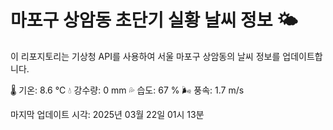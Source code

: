 
# 마포구 상암동 초단기 실황 날씨 정보 🌤️

이 리포지토리는 기상청 API를 사용하여 서울 마포구 상암동의 날씨 정보를 업데이트합니다. 

🌡️ 기온: 8.6 ℃
💧 강수량: 0 mm
💦 습도: 67 %
🌬️ 풍속: 1.7 m/s

마지막 업데이트 시각: 2025년 03월 22일 01시 13분    
